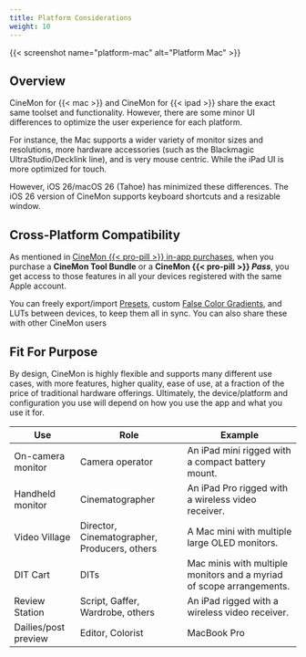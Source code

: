 ```yaml
---
title: Platform Considerations
weight: 10
---
```


{{< screenshot name="platform-mac" alt="Platform Mac" >}}

## Overview

CineMon for {{< mac >}} and CineMon for {{< ipad >}} share the exact same toolset and functionality. However, there are some minor UI differences to optimize the user experience for each platform.

For instance, the Mac supports a wider variety of monitor sizes and resolutions, more hardware accessories (such as the Blackmagic UltraStudio/Decklink line), and is very mouse centric. While the iPad UI is more optimized for touch.

However, iOS 26/macOS 26 (Tahoe) has minimized these differences. The iOS 26 version of CineMon supports keyboard shortcuts and a resizable window.

## Cross-Platform Compatibility

As mentioned in [CineMon {{< pro-pill >}} in-app purchases](/docs/#cinemon-pro-in-app-purchases), when you purchase a **CineMon Tool Bundle** or a **CineMon {{< pro-pill >}} *Pass***, you get access to those features in all your devices registered with the same Apple account.

You can freely export/import [Presets](/docs/presets), custom [False Color Gradients](/docs/tools/false-color), and LUTs between devices, to keep them all in sync. You can also share these with other CineMon users

## Fit For Purpose

By design, CineMon is highly flexible and supports many different use cases, with more features, higher quality, ease of use, at a fraction of the price of traditional hardware offerings. Ultimately, the device/platform and configuration you use will depend on how you use the app and what you use it for.

| Use | Role | Example |
|-----|------|---------|
| On-camera monitor | Camera operator | An iPad mini rigged with a compact battery mount. |
| Handheld monitor | Cinematographer | An iPad Pro rigged with a wireless video receiver. |
| Video Village | Director, Cinematographer, Producers, others | A Mac mini with multiple large OLED monitors. |
| DIT Cart | DITs | Mac minis with multiple monitors and a myriad of scope arrangements. |
| Review Station | Script, Gaffer, Wardrobe, others | An iPad rigged with a wireless video receiver. |
| Dailies/post preview | Editor, Colorist | MacBook Pro |